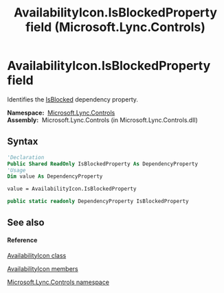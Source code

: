 ﻿---
title: AvailabilityIcon.IsBlockedProperty field (Microsoft.Lync.Controls)
TOCTitle: IsBlockedProperty field
ms:assetid: F:Microsoft.Lync.Controls.AvailabilityIcon.IsBlockedProperty_DI_3_UC_OCS14MrefLyncWPF
ms:mtpsurl: https://msdn.microsoft.com/en-us/library/microsoft.lync.controls.availabilityicon.isblockedproperty_di_3_uc_ocs14mreflyncwpf(v=office.15)
ms:contentKeyID: 48601717
ms.date: 07/28/2014
mtps_version: v=office.15
f1_keywords:
- Microsoft.Lync.Controls.AvailabilityIcon.IsBlockedProperty
dev_langs:
- CSharp
- JScript
- VB
- other
---

# AvailabilityIcon.IsBlockedProperty field

Identifies the [IsBlocked](availabilityicon-isblocked-property-microsoft-lync-controls_1.md) dependency property.

**Namespace:**  [Microsoft.Lync.Controls](microsoft-lync-controls-namespace_1.md)  
**Assembly:**  Microsoft.Lync.Controls (in Microsoft.Lync.Controls.dll)

## Syntax

``` vb
'Declaration
Public Shared ReadOnly IsBlockedProperty As DependencyProperty
'Usage
Dim value As DependencyProperty

value = AvailabilityIcon.IsBlockedProperty
```

``` csharp
public static readonly DependencyProperty IsBlockedProperty
```

## See also

#### Reference

[AvailabilityIcon class](availabilityicon-class-microsoft-lync-controls_1.md)

[AvailabilityIcon members](availabilityicon-members-microsoft-lync-controls_1.md)

[Microsoft.Lync.Controls namespace](microsoft-lync-controls-namespace_1.md)

